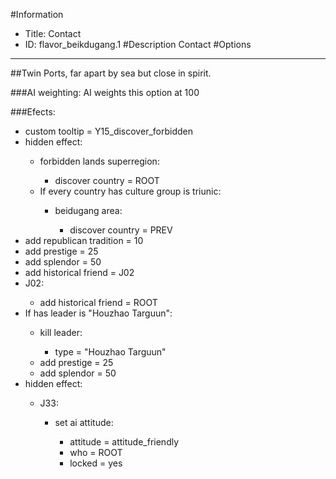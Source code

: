 #Information
 - Title: Contact
 - ID: flavor_beikdugang.1
#Description
Contact
#Options

___
##Twin Ports, far apart by sea but close in spirit.

###AI weighting:
AI weights this option at 100


###Efects:<ul><li>custom tooltip = Y15_discover_forbidden</li><li>hidden effect:</li><ul><li>forbidden lands superregion:</li><ul><li>discover country = ROOT</li></ul><li>If every country has culture group is triunic:</li><ul><li>beidugang area:</li><ul><li>discover country = PREV</li></ul></ul></ul><li>add republican tradition = 10</li><li>add prestige = 25</li><li>add splendor = 50</li><li>add historical friend = J02</li><li>J02:</li><ul><li>add historical friend = ROOT</li></ul><li>If has leader is "Houzhao Targuun":</li><ul><li>kill leader:</li><ul><li>type = "Houzhao Targuun"</li></ul><li>add prestige = 25</li><li>add splendor = 50</li></ul><li>hidden effect:</li><ul><li>J33:</li><ul><li>set ai attitude:</li><ul><li>attitude = attitude_friendly</li><li>who = ROOT</li><li>locked = yes</li></ul></ul></ul></ul>
